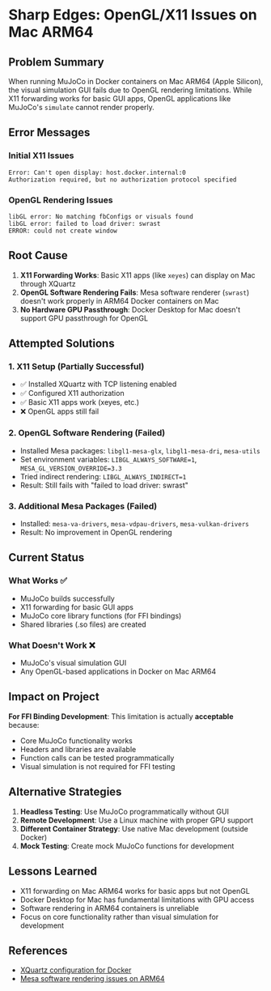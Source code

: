 # Sharp Edges: OpenGL/X11 Issues on Mac ARM64

## Problem Summary

When running MuJoCo in Docker containers on Mac ARM64 (Apple Silicon), the visual simulation GUI fails due to OpenGL rendering limitations. While X11 forwarding works for basic GUI apps, OpenGL applications like MuJoCo's `simulate` cannot render properly.

## Error Messages

### Initial X11 Issues
```
Error: Can't open display: host.docker.internal:0
Authorization required, but no authorization protocol specified
```

### OpenGL Rendering Issues
```
libGL error: No matching fbConfigs or visuals found
libGL error: failed to load driver: swrast
ERROR: could not create window
```

## Root Cause

1. **X11 Forwarding Works**: Basic X11 apps (like `xeyes`) can display on Mac through XQuartz
2. **OpenGL Software Rendering Fails**: Mesa software renderer (`swrast`) doesn't work properly in ARM64 Docker containers on Mac
3. **No Hardware GPU Passthrough**: Docker Desktop for Mac doesn't support GPU passthrough for OpenGL

## Attempted Solutions

### 1. X11 Setup (Partially Successful)
- ✅ Installed XQuartz with TCP listening enabled
- ✅ Configured X11 authorization
- ✅ Basic X11 apps work (xeyes, etc.)
- ❌ OpenGL apps still fail

### 2. OpenGL Software Rendering (Failed)
- Installed Mesa packages: `libgl1-mesa-glx`, `libgl1-mesa-dri`, `mesa-utils`
- Set environment variables: `LIBGL_ALWAYS_SOFTWARE=1`, `MESA_GL_VERSION_OVERRIDE=3.3`
- Tried indirect rendering: `LIBGL_ALWAYS_INDIRECT=1`
- Result: Still fails with "failed to load driver: swrast"

### 3. Additional Mesa Packages (Failed)
- Installed: `mesa-va-drivers`, `mesa-vdpau-drivers`, `mesa-vulkan-drivers`
- Result: No improvement in OpenGL rendering

## Current Status

### What Works ✅
- MuJoCo builds successfully
- X11 forwarding for basic GUI apps
- MuJoCo core library functions (for FFI bindings)
- Shared libraries (.so files) are created

### What Doesn't Work ❌
- MuJoCo's visual simulation GUI
- Any OpenGL-based applications in Docker on Mac ARM64

## Impact on Project

**For FFI Binding Development**: This limitation is actually **acceptable** because:
- Core MuJoCo functionality works
- Headers and libraries are available
- Function calls can be tested programmatically
- Visual simulation is not required for FFI testing

## Alternative Strategies

1. **Headless Testing**: Use MuJoCo programmatically without GUI
2. **Remote Development**: Use a Linux machine with proper GPU support
3. **Different Container Strategy**: Use native Mac development (outside Docker)
4. **Mock Testing**: Create mock MuJoCo functions for development

## Lessons Learned

- X11 forwarding on Mac ARM64 works for basic apps but not OpenGL
- Docker Desktop for Mac has fundamental limitations with GPU access
- Software rendering in ARM64 containers is unreliable
- Focus on core functionality rather than visual simulation for development

## References

- [XQuartz configuration for Docker](https://www.xquartz.org/)
- [Mesa software rendering issues on ARM64](https://mesa3d.org/) 